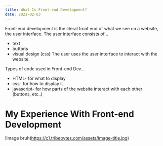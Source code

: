 ```yaml
---
title: What Is Front-end Development?
date: 2021-02-03
---
```


Front-end development is the literal front end of what we see on a website, the user interface. The user interface consists of...
* text
* buttons
* visual design (css)
The user uses the user interface to interact with the website.

Types of code used in Front-end Dev...
* HTML- for what to display
* css- for how to display it
* javascript- for how parts of the website interact with each other (buttons, etc..)

# My Experience With Front-end Development

!Image bruh(https://c1.tribebytes.com/assets/image-title.jpg)
